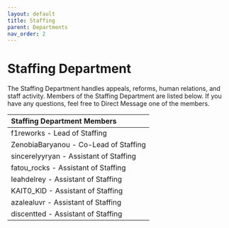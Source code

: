 ```yaml
---
layout: default
title: Staffing
parent: Departments
nav_order: 2
---
```


# Staffing Department
The Staffing Department handles appeals, reforms, human relations, and staff activity. Members of the Staffing Department are listed below. If you have any questions, feel free to Direct Message one of the members.

| Staffing Department Members      | 
|:-------------|
| f1reworks - Lead of Staffing |
| ZenobiaBaryanou - Co-Lead of Staffing |
| sincerelyyryan - Assistant of Staffing |
| fatou_rocks - Assistant of Staffing |
| Ieahdelrey - Assistant of Staffing |
| KAIT0_KlD - Assistant of Staffing |
| azalealuvr - Assistant of Staffing |
| discentted - Assistant of Staffing |

